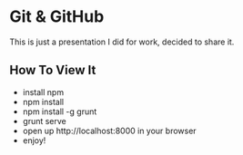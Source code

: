# Git & GitHub

This is just a presentation I did for work, decided to share it.

## How To View It

* install npm
* npm install
* npm install -g grunt
* grunt serve
* open up http://localhost:8000 in your browser
* enjoy!
